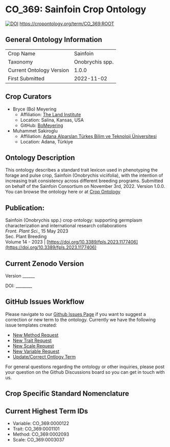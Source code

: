 # CO_369: Sainfoin Crop Ontology
[![DOI](https://zenodo.org/badge/590886693.svg)](https://zenodo.org/doi/10.5281/zenodo.11475143)
https://cropontology.org/term/CO_369:ROOT 
## General Ontology Information
|||
|----|----|
|Crop Name|Sainfoin|
|Taxonomy|Onobrychis spp.|
|Current Ontology Version|1.0.0|
|First Submitted|2022-11-02|

## Crop Curators
* Bryce (Bo) Meyering
  * Affiliation: <a href="https://landinstitute.org/" target="_blank">The Land Institute</a>
  * Location: Salina, Kansas, USA
  * GitHub: <a href="https://github.com/BoMeyering" target="_blank">BoMeyering</a>
* Muhammet Sakiroglu
  * Affiliation: <a href="https://www.atu.edu.tr/#!/" target="_blank">Adana Alparslan Türkeş Bilim ve Teknoloji Üniversitesi</a>
  * Location: Adana, Türkiye

## Ontology Description
This ontology describes a standard trait lexicon used in phenotyping the forage and pulse crop, Sainfoin (Onobrychis viciifolia), with the intention of increasing trait consistency across different breeding programs. Submitted on behalf of the Sainfoin Consortium on November 3rd, 2022. Version 1.0.0. You can browse the ontology here or at [Crop Ontology](https://cropontology.org/term/CO_369:ROOT)

## Publication:
Sainfoin (Onobrychis spp.) crop ontology: supporting germplasm characterization and international research collaborations<br/>
*Front. Plant Sci.*, 15 May 2023<br/>
Sec. Plant Breeding<br/>
Volume 14 - 2023 | [https://doi.org/10.3389/fpls.2023.1177406](https://doi.org/10.3389/fpls.2023.1177406)<br/>

## Current Zenodo Version
Version ______

DOI: ________

## GitHub Issues Workflow
Please navigate to our <a href="https://github.com/Planteome/CO_369-sainfoin-traits/issues/new/choose" target="_blank">Github Issues Page</a> if you want to suggest a correction or new term to the ontology. Currently we have the following issue templates created:
* <a href="https://github.com/Planteome/CO_369-sainfoin-traits/issues/new?assignees=BoMeyering&labels=enhancement&projects=&template=new-method-request.md&title=%5BNew+Method+Term+Request" target="_blank">New Method Request</a>
* <a href="https://github.com/Planteome/CO_369-sainfoin-traits/issues/new?assignees=BoMeyering&labels=enhancement&projects=&template=new-trait-request.md&title=%5BNew+Trait+Term+Request%5D" target="_blank">New Trait Request</a>
* <a href="https://github.com/Planteome/CO_369-sainfoin-traits/issues/new?assignees=BoMeyering&labels=enhancement&projects=&template=new-scale-request.md&title=%5BNew+Scale+Term+Request%5D" target="_blank">New Scale Request</a>
* <a href="https://github.com/Planteome/CO_369-sainfoin-traits/issues/new?assignees=BoMeyering&labels=enhancement&projects=&template=new-variable-request.md&title=%5BNew+Variable+Term+Request%5D" target="_blank">New Variable Request</a>
* <a href="https://github.com/Planteome/CO_369-sainfoin-traits/issues/new?assignees=BoMeyering&labels=bug&projects=&template=update-correct-ontology-term.md&title=%5BTerm+Correction%5D" target="_blank">Update/Correct Ontlogy Term</a>

For general questions regarding the ontology or other inquiries, please post your question on the Github Discussions board so you can get in touch with us.

## Crop Specific Standard Nomenclature

## Current Highest Term IDs
* Variable: CO_369:0000122
* Trait: CO_369:0001101
* Method: CO_369:0002093
* Scale: CO_369:0003037
